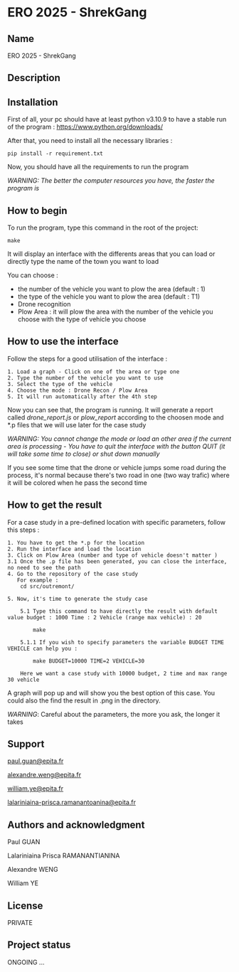 # ERO 2025 - ShrekGang

## Name
ERO 2025 - ShrekGang

## Description

## Installation
First of all, your pc should have at least python v3.10.9 to have a stable run of the program : https://www.python.org/downloads/

After that, you need to install all the necessary libraries :

    pip install -r requirement.txt

Now, you should have all the requirements to run the program

*WARNING: The better the computer resources you have, the faster the program is*


## How to begin

To run the program, type this command in the root of the project:

    make

It will display an interface with the differents areas that you can load or directly type the name of the town you want to load

You can choose :
    
- the number of the vehicle you want to plow the area (default : 1)
- the type of the vehicle you want to plow the area (default : T1)
- Drone recognition
- Plow Area : it will plow the area with the number of the vehicle you choose with the type of vehicle you choose

## How to use the interface

Follow the steps for a good utilisation of the interface :

    1. Load a graph - Click on one of the area or type one
    2. Type the number of the vehicle you want to use
    3. Select the type of the vehicle
    4. Choose the mode : Drone Recon / Plow Area
    5. It will run automatically after the 4th step

Now you can see that, the program is running. It will generate a report called *drone_report.js* or *plow_report* according to the choosen mode and *.p files that we will use later for the case study 

*WARNING: You cannot change the mode or load an other area if the current area is processing - You have to quit the interface with the button QUIT (it will take some time to close) or shut down manually*

If you see some time that the drone or vehicle jumps some road during the process, it's normal because there's two road in one (two way trafic) where it will be colored when he pass the second time

## How to get the result

For a case study in a pre-defined location with specific parameters, follow this steps :

    1. You have to get the *.p for the location
    2. Run the interface and load the location
    3. Click on Plow Area (number and type of vehicle doesn't matter )
    3.1 Once the .p file has been generated, you can close the interface, no need to see the path
    4. Go to the repository of the case study 
       For example :
        cd src/outremont/
    
    5. Now, it's time to generate the study case
        
        5.1 Type this command to have directly the result with default value budget : 1000 Time : 2 Vehicle (range max vehicle) : 20

            make
        
        5.1.1 If you wish to specify parameters the variable BUDGET TIME VEHICLE can help you :
            
            make BUDGET=10000 TIME=2 VEHICLE=30
        
        Here we want a case study with 10000 budget, 2 time and max range 30 vehicle

A graph will pop up and will show you the best option of this case. You could also the find the result in .png in the directory.

*WARNING*: Careful about the parameters, the more you ask, the longer it takes

## Support

paul.guan@epita.fr

alexandre.weng@epita.fr

william.ye@epita.fr

lalariniaina-prisca.ramanantoanina@epita.fr


## Authors and acknowledgment
Paul GUAN

Lalariniaina Prisca RAMANANTIANINA

Alexandre WENG

William YE

## License
PRIVATE

## Project status
ONGOING ...